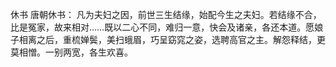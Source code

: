 



休书
唐朝休书：
凡为夫妇之因，前世三生结缘，始配今生之夫妇。若结缘不合，比是冤家，故来相对……既以二心不同，难归一意，快会及诸亲，各还本道。愿娘子相离之后，重梳婵鬓，美扫蛾眉，巧呈窈窕之姿，选聘高官之主。解怨释结，更莫相憎。一别两宽，各生欢喜。




